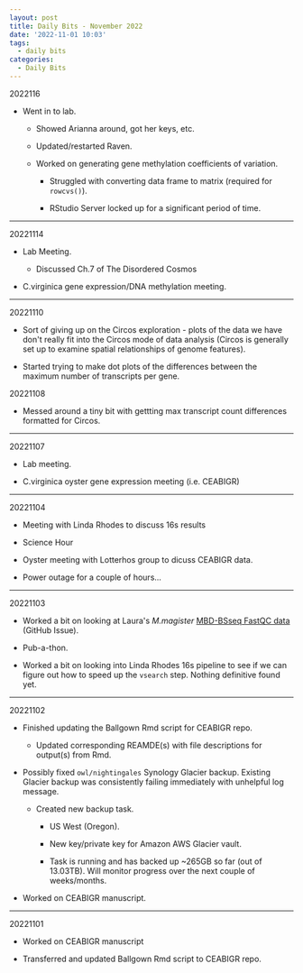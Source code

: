 ```yaml
---
layout: post
title: Daily Bits - November 2022
date: '2022-11-01 10:03'
tags: 
  - daily bits
categories: 
  - Daily Bits
---
```


2022116

- Went in to lab.

  - Showed Arianna around, got her keys, etc.

  - Updated/restarted Raven.

  - Worked on generating gene methylation coefficients of variation.

    - Struggled with converting data frame to matrix (required for `rowcvs()`).

    - RStudio Server locked up for a significant period of time.

---

20221114

- Lab Meeting.

  - Discussed Ch.7 of The Disordered Cosmos

- C.virginica gene expression/DNA methylation meeting.

---

20221110

- Sort of giving up on the Circos exploration - plots of the data we have don't really fit into the Circos mode of data analysis (Circos is generally set up to examine spatial relationships of genome features).

- Started trying to make dot plots of the differences between the maximum number of transcripts per gene.

20221108

- Messed around a tiny bit with gettting max transcript count differences formatted for Circos.

---

20221107

- Lab meeting.

- C.virginica oyster gene expression meeting (i.e. CEABIGR)

---

20221104

- Meeting with Linda Rhodes to discuss 16s results

- Science Hour

- Oyster meeting with Lotterhos group to dicuss CEABIGR data.

- Power outage for a couple of hours...

---


20221103

- Worked a bit on looking at Laura's _M.magister_ [MBD-BSseq FastQC data](https://github.com/laurahspencer/DuMOAR/issues/15) (GitHub Issue).

- Pub-a-thon.

- Worked a bit on looking into Linda Rhodes 16s pipeline to see if we can figure out how to speed up the `vsearch` step. Nothing definitive found yet.

---

20221102

- Finished updating the Ballgown Rmd script for CEABIGR repo.

  - Updated corresponding REAMDE(s) with file descriptions for output(s) from Rmd.

- Possibly fixed `owl/nightingales` Synology Glacier backup. Existing Glacier backup was consistently failing immediately with unhelpful log message.

  - Created new backup task.

    - US West (Oregon).

    - New key/private key for Amazon AWS Glacier vault.

    - Task is running and has backed up ~265GB so far (out of 13.03TB). Will monitor progress over the next couple of weeks/months.

- Worked on CEABIGR manuscript.


---

20221101

- Worked on CEABIGR manuscript

- Transferred and updated Ballgown Rmd script to CEABIGR repo.